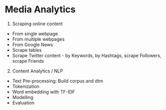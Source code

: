 # Media Analytics

1. Scraping online content 
  - From single webpage
  - From multiple webpages
  - From Google News
  - Scrape tables
  - Scrape Twitter content - by Keywords, by Hashtags, scrape Followers, scrape Friends
 
2. Content Analytics / NLP
  - Text Pre-processing: Build corpus and dtm
  - Tokenization
  - Word embedding with TF-IDF
  - Modelling 
  - Evaluation

